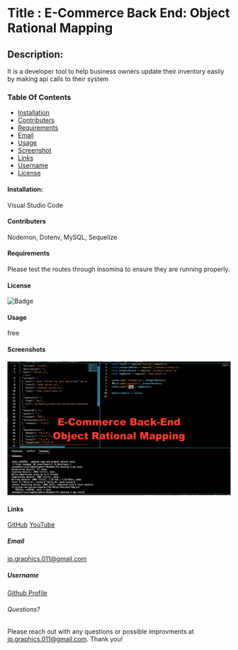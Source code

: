 # Title : E-Commerce Back End: Object Rational Mapping

## Description:
It is a developer tool to help business owners update their inventory easily by making api calls to their system

### Table Of Contents
* [Installation](#installation)
* [Contributers](#contributers)
* [Requirements](#requirements)
* [Email](#email)
* [Usage](#usage)
* [Screenshot](#screenshot)
* [Links](#links) 
* [Username](#username)
* [License](#license)

#### Installation:
Visual Studio Code

#### Contributers
Nodemon, Dotenv, MySQL, Sequelize

#### Requirements
Please test the routes through insomina to ensure they are running properly. 

#### License
![Badge](https://img.shields.io/badge/license-MIT-green.svg)

#### Usage
free

#### Screenshots
![E-Commerce Back End Img](/images/Screen%20Shot%202022-05-15%20at%201.59.39%20PM.png)

#### Links
[GitHub](https://github.com/jpcreativeworks/The-Object-Rational-Map.git)
[YouTube](https://youtu.be/2N4CVNW_4x0)

##### Email
jp.graphics.011@gmail.com

##### Username
[Github Profile](https://github.com/jpcreativeworks)

###### Questions?
Please reach out with any questions or possible improvments at jp.graphics.011@gmail.com. Thank you!
        
